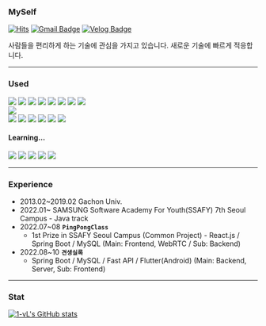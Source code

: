 ### MySelf
[![Hits](https://hits.seeyoufarm.com/api/count/incr/badge.svg?url=https%3A%2F%2Fgithub.com%2F1-vL%2Fhit-counter&count_bg=%2379C83D&title_bg=%23555555&icon=&icon_color=%23E7E7E7&title=hits&edge_flat=false)](https://hits.seeyoufarm.com)
[![Gmail Badge](https://img.shields.io/badge/Gmail-EA4335?style=flat&logo=Gmail&logoColor=white)](mailto:junsoohan94@gmail.com)
[![Velog Badge](https://img.shields.io/badge/벨로그-20C997?style=flat-square&logo=Velog&logoColor=white)](https://velog.io/@1vl)

사람들을 편리하게 하는 기술에 관심을 가지고 있습니다.
새로운 기술에 빠르게 적응합니다.

---

### Used

<div>
  <img src="https://img.shields.io/badge/JavaScript-F7DF1E?style=flat-square&logo=JavaScript&logoColor=black"/>
  <img src="https://img.shields.io/badge/C++-00599C?style=flat-square&logo=c%2B%2B&logoColor=white"/>
  <img src="https://img.shields.io/badge/Java-007396?style=flat-square&logo=java&logoColor=white"/>
  <img src="https://img.shields.io/badge/React-61DAFB?style=flat-square&logo=React&logoColor=white"/>
  <img src="https://img.shields.io/badge/HTML5-E34F26?style=flat-square&logo=HTML5&logoColor=white"/>
  <img src="https://img.shields.io/badge/CSS3-1572B6?style=flat-square&logo=CSS3&logoColor=white"/>
  <img src="https://img.shields.io/badge/StyledComponents-DB7093?style=flat-square&logo=styled-components&logoColor=white"/>
  <img src="https://img.shields.io/badge/Emotion-C865B9?style=flat-square&logo=Emotion&logoColor=white"/>
</div>

<div>
  <img src="https://img.shields.io/badge/Node.js-339933?style=flat-square&logo=Node.js&logoColor=white"/>
</div>

<div>
  <img src="https://img.shields.io/badge/Git-F05032?style=flat-square&logo=Git&logoColor=white"/>
  <img src="https://img.shields.io/badge/Github-181717?style=flat-square&logo=Github&logoColor=white"/>
  <img src="https://img.shields.io/badge/Jenkins-D24939?style=flat-square&logo=Jenkins&logoColor=white"/>
  <img src="https://img.shields.io/badge/NGINX-009639?style=flat-square&logo=NGINX&logoColor=white"/>
  <img src="https://img.shields.io/badge/Notion-000000?style=flat-square&logo=Notion&logoColor=white"/>
  <img src="https://img.shields.io/badge/Figma-F24E1E?style=flat-square&logo=Figma&logoColor=white"/>
</div>


#### Learning...
<div>
  <img src="https://img.shields.io/badge/MySQL-4479A1?style=flat-square&logo=MySQL&logoColor=white"/>
  <img src="https://img.shields.io/badge/Flutter-02569B?style=flat-square&logo=Flutter&logoColor=white"/>
  <img src="https://img.shields.io/badge/TypeScript-3178C6?style=flat-square&logo=TypeScript&logoColor=white"/>
  <img src="https://img.shields.io/badge/Redux-764ABC?style=flat-square&logo=Redux&logoColor=white"/>
  <img src="https://img.shields.io/badge/SpringBoot-6DB33F?style=flat-square&logo=springboot&logoColor=white"/>
</div>

---

### Experience

- 2013.02~2019.02 Gachon Univ.
- 2022.01~ SAMSUNG Software Academy For Youth(SSAFY) 7th Seoul Campus - Java track
- 2022.07~08 **`PingPongClass`**
  - 1st Prize in SSAFY Seoul Campus (Common Project) - React.js / Spring Boot / MySQL (Main: Frontend, WebRTC / Sub: Backend)
- 2022.08~10 **`견생실록`**
  - Spring Boot / MySQL / Fast API / Flutter(Android) (Main: Backend, Server, Sub: Frontend)

---

### Stat
[![1-vL's GitHub stats](https://github-readme-stats.vercel.app/api?username=1-vL&count_private=true&show_icons=true&theme=blue-green)](https://github.com/1-vL/github-readme-stats)
